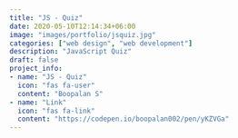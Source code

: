 ```yaml
---
title: "JS - Quiz"
date: 2020-05-10T12:14:34+06:00
image: "images/portfolio/jsquiz.jpg"
categories: ["web design", "web development"]
description: "JavaScript Quiz"
draft: false
project_info:
- name: "JS - Quiz"
  icon: "fas fa-user"
  content: "Boopalan S"
- name: "Link"
  icon: "fas fa-link"
  content: "https://codepen.io/boopalan002/pen/yKZVGa"
---
```


